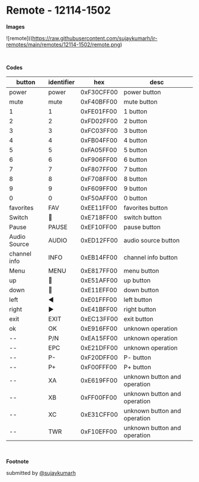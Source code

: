 # Remote - 12114-1502

**Images**

![remote]((https://raw.githubusercontent.com/sujaykumarh/ir-remotes/main/remotes/12114-1502/remote.png)

<br>

**Codes**

button | identifier | hex | desc
------ | ---------- | --- | ----
power | power | 0xF30CFF00 | power button
mute | mute | 0xF40BFF00 | mute button
1 | 1 | 0xFE01FF00 | 1 button
2 | 2 | 0xFD02FF00 | 2 button
3 | 3 | 0xFC03FF00 | 3 button
4 | 4 | 0xFB04FF00 | 4 button
5 | 5 | 0xFA05FF00 | 5 button
6 | 6 | 0xF906FF00 | 6 button
7 | 7 | 0xF807FF00 | 7 button
8 | 8 | 0xF708FF00 | 8 button
9 | 9 | 0xF609FF00 | 9 button
0 | 0 | 0xF50AFF00 | 0 button
favorites | FAV | 0xEE11FF00 | favorites button
Switch | 🔁 | 0xE718FF00 | switch button
Pause | PAUSE | 0xEF10FF00 | pause button
Audio Source | AUDIO | 0xED12FF00 | audio source button
channel info | INFO | 0xEB14FF00 | channel info button
Menu | MENU | 0xE817FF00 | menu button
up | 🔼 | 0xE51AFF00 | up button
down | 🔽 | 0xE11EFF00  | down button
left | ◀️ | 0xE01FFF00 | left button
right | ▶️ | 0xE41BFF00 | right button
exit | EXIT | 0xEC13FF00 | exit button
ok | OK | 0xE916FF00 | unknown operation
-- | P/N | 0xEA15FF00 | unknown operation
-- | EPC | 0xE21DFF00 | unknown operation
-- | P- | 0xF20DFF00 | P- button
-- | P+ | 0xF00FFF00| P+ button
-- | XA | 0xE619FF00 | unknown button and operation
-- | XB | 0xFF00FF00 | unknown button and operation
-- | XC | 0xE31CFF00 | unknown button and operation
-- | TWR | 0xF10EFF00 | unknown button and operation

<br>

**Footnote**

submitted by [@sujaykumarh](https://github.com/sujaykumarh)